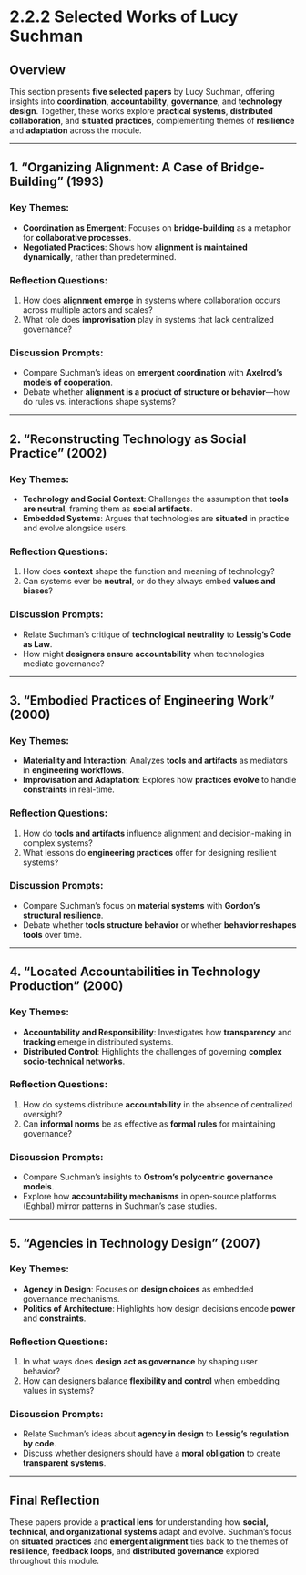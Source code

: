 # 2.2.2 Selected Works of Lucy Suchman

## Overview
This section presents **five selected papers** by Lucy Suchman, offering insights into **coordination**, **accountability**, **governance**, and **technology design**. Together, these works explore **practical systems**, **distributed collaboration**, and **situated practices**, complementing themes of **resilience** and **adaptation** across the module.

---

## 1. **“Organizing Alignment: A Case of Bridge-Building” (1993)**  
### Key Themes:  
- **Coordination as Emergent**: Focuses on **bridge-building** as a metaphor for **collaborative processes**.  
- **Negotiated Practices**: Shows how **alignment is maintained dynamically**, rather than predetermined.  

### Reflection Questions:  
1. How does **alignment emerge** in systems where collaboration occurs across multiple actors and scales?  
2. What role does **improvisation** play in systems that lack centralized governance?  

### Discussion Prompts:  
- Compare Suchman’s ideas on **emergent coordination** with **Axelrod’s models of cooperation**.  
- Debate whether **alignment is a product of structure or behavior**—how do rules vs. interactions shape systems?  

---

## 2. **“Reconstructing Technology as Social Practice” (2002)**  
### Key Themes:  
- **Technology and Social Context**: Challenges the assumption that **tools are neutral**, framing them as **social artifacts**.  
- **Embedded Systems**: Argues that technologies are **situated** in practice and evolve alongside users.  

### Reflection Questions:  
1. How does **context** shape the function and meaning of technology?  
2. Can systems ever be **neutral**, or do they always embed **values and biases**?  

### Discussion Prompts:  
- Relate Suchman’s critique of **technological neutrality** to **Lessig’s Code as Law**.  
- How might **designers ensure accountability** when technologies mediate governance?  

---

## 3. **“Embodied Practices of Engineering Work” (2000)**  
### Key Themes:  
- **Materiality and Interaction**: Analyzes **tools and artifacts** as mediators in **engineering workflows**.  
- **Improvisation and Adaptation**: Explores how **practices evolve** to handle **constraints** in real-time.  

### Reflection Questions:  
1. How do **tools and artifacts** influence alignment and decision-making in complex systems?  
2. What lessons do **engineering practices** offer for designing resilient systems?  

### Discussion Prompts:  
- Compare Suchman’s focus on **material systems** with **Gordon’s structural resilience**.  
- Debate whether **tools structure behavior** or whether **behavior reshapes tools** over time.  

---

## 4. **“Located Accountabilities in Technology Production” (2000)**  
### Key Themes:  
- **Accountability and Responsibility**: Investigates how **transparency** and **tracking** emerge in distributed systems.  
- **Distributed Control**: Highlights the challenges of governing **complex socio-technical networks**.  

### Reflection Questions:  
1. How do systems distribute **accountability** in the absence of centralized oversight?  
2. Can **informal norms** be as effective as **formal rules** for maintaining governance?  

### Discussion Prompts:  
- Compare Suchman’s insights to **Ostrom’s polycentric governance models**.  
- Explore how **accountability mechanisms** in open-source platforms (Eghbal) mirror patterns in Suchman’s case studies.  

---

## 5. **“Agencies in Technology Design” (2007)**  
### Key Themes:  
- **Agency in Design**: Focuses on **design choices** as embedded governance mechanisms.  
- **Politics of Architecture**: Highlights how design decisions encode **power** and **constraints**.  

### Reflection Questions:  
1. In what ways does **design act as governance** by shaping user behavior?  
2. How can designers balance **flexibility and control** when embedding values in systems?  

### Discussion Prompts:  
- Relate Suchman’s ideas about **agency in design** to **Lessig’s regulation by code**.  
- Discuss whether designers should have a **moral obligation** to create **transparent systems**.  

---

## Final Reflection
These papers provide a **practical lens** for understanding how **social, technical, and organizational systems** adapt and evolve. Suchman’s focus on **situated practices** and **emergent alignment** ties back to the themes of **resilience**, **feedback loops**, and **distributed governance** explored throughout this module.

